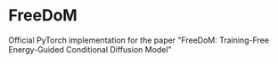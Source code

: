 # FreeDoM
Official PyTorch implementation for the paper "FreeDoM: Training-Free Energy-Guided Conditional Diffusion Model"
